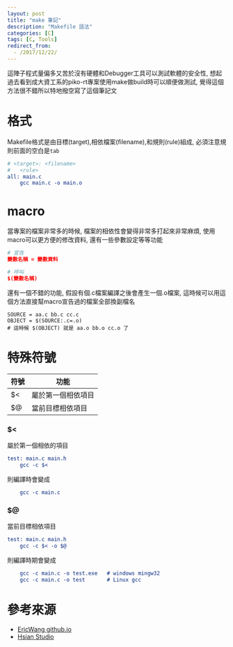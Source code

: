 ```yaml
---
layout: post
title: "make 筆記"
description: "Makefile 語法"
categories: [C]
tags: [C, Tools]
redirect_from:
  - /2017/12/22/
---
```


這陣子程式量偏多又苦於沒有硬體和Debugger工具可以測試軟體的安全性, 想起過去看到成大資工系的piko-rt專案使用make做build時可以順便做測試, 覺得這個方法很不錯所以特地撥空寫了這個筆記文

# 格式

Makefile格式是由目標(target),相依檔案(filename),和規則(rule)組成, 必須注意規則前面的空白是`tab`

```cmake
# <target>: <filename>
#   <rule>
all: main.c
    gcc main.c -o main.o
```

# macro

當專案的檔案非常多的時候, 檔案的相依性會變得非常多打起來非常麻煩, 使用macro可以更方便的修改資料, 還有一些參數設定等等功能

```cmake
# 宣告
變數名稱 = 變數資料

# 呼叫
$(變數名稱)
```

還有一個不錯的功能, 假設有個.c檔案編譯之後會產生一個.o檔案, 這時候可以用這個方法直接幫macro宣告過的檔案全部換副檔名

```
SOURCE = aa.c bb.c cc.c
OBJECT = $(SOURCE:.c=.o)
# 這時候 $(OBJECT) 就是 aa.o bb.o cc.o 了
```

# 特殊符號

符號 | 功能 
----|-----
$< | 屬於第一個相依項目
$@ | 當前目標相依項目

### **$<**

屬於第一個相依的項目

```cmake
test: main.c main.h
    gcc -c $<
```

則編譯時會變成

```cmake
    gcc -c main.c
```

### **$@**

當前目標相依項目

```cmake
test: main.c main.h
    gcc -c $< -o $@
```

則編譯時期會變成

```cmake
    gcc -c main.c -o test.exe   # windows mingw32
    gcc -c main.c -o test       # Linux gcc
```

# 參考來源

* [EricWang github.io](https://wwssllabcd.github.io/blog/2016/10/03/how-to-write-make-file/)
* [Hsian Studio](http://hsian-studio.blogspot.tw/2008/09/makefile_08.html)